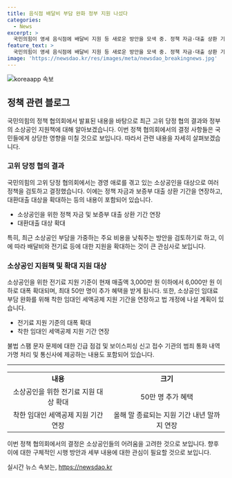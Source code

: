 ```yaml
---
title: 음식점 배달비 부담 완화 정부 지원 나섰다
categories:
  - News
excerpt: >
  국민의힘이 영세 음식점에 배달비 지원 등 새로운 방안을 모색 중. 정책 자금·대출 상환 기간 연장, 대환대출 대상 확대 등도 협의. 배달 수수료 부담 완화 등 다양한 방안을 검토하고, 전기료 지원 대상 확대 등으로 50만 명 추가 혜택 예상. 착한 임대인 세액공제 연장, 불법 스팸 문자 대응 등도 계획 중. 소상공인 지원에 관한 당정대의 행보가 주목받고 있습니다.
feature_text: >
  국민의힘이 영세 음식점에 배달비 지원 등 새로운 방안을 모색 중. 정책 자금·대출 상환 기간 연장, 대환대출 대상 확대 등도 협의. 배달 수수료 부담 완화 등 다양한 방안을 검토하고, 전기료 지원 대상 확대 등으로 50만 명 추가 혜택 예상. 착한 임대인 세액공제 연장, 불법 스팸 문자 대응 등도 계획 중. 소상공인 지원에 관한 당정대의 행보가 주목받고 있습니다.
image: 'https://newsdao.kr/res/images/meta/newsdao_breakingnews.jpg'
---
```


<p><img src="https://newsdao.kr/res/images/meta/newsdao_breakingnews.jpg" alt="koreaapp 속보" /></p>

<h2 data-ke-size="size26">정책 관련 블로그</h2>

<p data-ke-size="size16">국민의힘의 정책 협의회에서 발표된 내용을 바탕으로 최근 고위 당정 협의 결과와 정부의 소상공인 지원책에 대해 알아보겠습니다. 이번 정책 협의회에서의 결정 사항들은 국민들에게 상당한 영향을 미칠 것으로 보입니다. 따라서 관련 내용을 자세히 살펴보겠습니다.</p>

<h3>고위 당정 협의 결과</h3>

<p data-ke-size="size16">국민의힘의 고위 당정 협의회에서는 경영 애로를 겪고 있는 소상공인을 대상으로 여러 정책을 검토하고 결정했습니다. 이에는 정책 자금과 보증부 대출 상환 기간을 연장하고, 대환대출 대상을 확대하는 등의 내용이 포함되어 있습니다.</p>

<ul>
    <li>소상공인을 위한 정책 자금 및 보증부 대출 상환 기간 연장</li>
    <li>대환대출 대상 확대</li>
</ul>

<p data-ke-size="size16">특히, 최근 소상공인 부담을 가중하는 주요 비용을 낮춰주는 방안을 검토하기로 하고, 이에 따라 배달비와 전기료 등에 대한 지원을 확대하는 것이 큰 관심사로 보입니다.</p>

<h3>소상공인 지원책 및 확대 지원 대상</h3>

<p data-ke-size="size16">소상공인을 위한 전기료 지원 기준이 현재 매출액 3,000만 원 이하에서 6,000만 원 이하로 대폭 확대되며, 최대 50만 명이 추가 혜택을 받게 됩니다. 또한, 소상공인 임대료 부담 완화를 위해 착한 임대인 세액공제 지원 기간을 연장하고 법 개정에 나설 계획이 있습니다.</p>

<ul>
    <li>전기료 지원 기준의 대폭 확대</li>
    <li>착한 임대인 세액공제 지원 기간 연장</li>
</ul>

<p data-ke-size="size16">불법 스팸 문자 문제에 대한 긴급 점검 및 보이스피싱 신고 접수 기관의 범죄 통화 내역 가명 처리 및 통신사에 제공하는 내용도 포함되어 있습니다.</p>

<hr>

<table>
    <tr>
        <td style="text-align: center;"><b>내용</b></td>
        <td style="text-align: center;"><b>크기</b></td>
    </tr>
    <tr>
        <td style="text-align: center;">소상공인을 위한 전기료 지원 대상 확대</td>
        <td style="text-align: center;">50만 명 추가 혜택</td>
    </tr>
    <tr>
        <td style="text-align: center;">착한 임대인 세액공제 지원 기간 연장</td>
        <td style="text-align: center;">올해 말 종료되는 지원 기간 내년 말까지 연장</td>
    </tr>
</table>

<p data-ke-size="size16">이번 정책 협의회에서의 결정은 소상공인들의 어려움을 고려한 것으로 보입니다. 향후 이에 대한 구체적인 시행 방안과 세부 내용에 대한 관심이 필요할 것으로 보입니다.</p>
실시간 뉴스 속보는, <a href="https://newsdao.kr" rel="dofollow">https://newsdao.kr</a>


